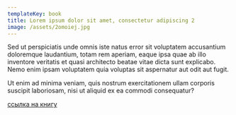 ```yaml
---
templateKey: book
title: Lorem ipsum dolor sit amet, consectetur adipiscing 2
image: /assets/2omoiej.jpg
---
```

Sed ut perspiciatis unde omnis iste natus error sit voluptatem accusantium doloremque laudantium, totam rem aperiam, eaque ipsa quae ab illo inventore veritatis et quasi architecto beatae vitae dicta sunt explicabo. Nemo enim ipsam voluptatem quia voluptas sit aspernatur aut odit aut fugit.

Ut enim ad minima veniam, quis nostrum exercitationem ullam corporis suscipit laboriosam, nisi ut aliquid ex ea commodi consequatur?

[ссылка на книгу](https://github.com/azat-io/you-dont-know-js-ru)